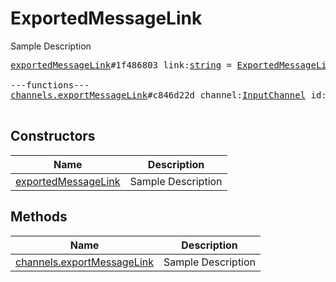# ExportedMessageLink

Sample Description

<pre>
<a href="../constructor/exportedMessageLink">exportedMessageLink</a>#1f486803 link:<a href="../type/string.md">string</a> = <a href="../type/ExportedMessageLink.md">ExportedMessageLink</a>;

---functions---
<a href="../method/channels.exportMessageLink">channels.exportMessageLink</a>#c846d22d channel:<a href="../type/InputChannel.md">InputChannel</a> id:<a href="../type/int.md">int</a> = <a href="../type/ExportedMessageLink.md">ExportedMessageLink</a>;

</pre>

## Constructors

| Name | Description |
|------|-------------|
| [exportedMessageLink](../constructor/exportedMessageLink.md) | Sample Description |

## Methods

| Name | Description |
|------|-------------|
| [channels.exportMessageLink](../method/channels.exportMessageLink.md) | Sample Description |
